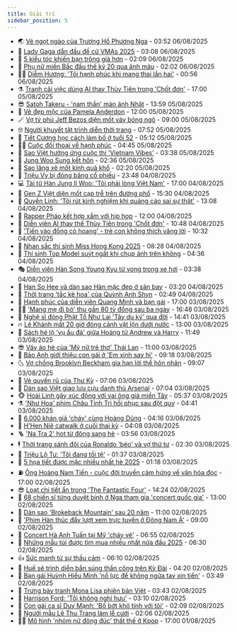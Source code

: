 ```yaml
---
title: Giải trí
sidebar_position: 5
---
```


<!-- vnexpress-giai-tri:START -->
- 🌏 [Vẻ ngọt ngào của Trương Hồ Phương Nga](https://vnexpress.net/ve-ngot-ngao-cua-truong-ho-phuong-nga-4921675.html) - 03:52 06/08/2025
- 💫 [Lady Gaga dẫn đầu đề cử VMAs 2025](https://vnexpress.net/lady-gaga-dan-dau-de-cu-vmas-2025-4923189.html) - 03:08 06/08/2025
- 🌮 [5 kiểu tóc khiến bạn trông già hơn](https://vnexpress.net/5-kieu-toc-khien-ban-trong-gia-hon-4922533.html) - 02:09 06/08/2025
- 🧠 [Phụ nữ miền Bắc đầu thế kỷ 20 qua ảnh màu](https://vnexpress.net/phu-nu-mien-bac-dau-the-ky-20-qua-anh-mau-4922908.html) - 02:02 06/08/2025
- 👨‍🏫 [Diễm Hương: &#39;Tôi hạnh phúc khi mang thai lần hai&#39;](https://vnexpress.net/diem-huong-toi-hanh-phuc-khi-mang-thai-lan-hai-4923162.html) - 00:56 06/08/2025
- ⚗️ [Tranh cãi việc dùng AI thay Thùy Tiên trong &#39;Chốt đơn&#39;](https://vnexpress.net/tranh-cai-viec-dung-ai-thay-thuy-tien-trong-chot-don-4922832.html) - 17:00 05/08/2025
- 😎 [Satoh Takeru - &#39;nam thần&#39; màn ảnh Nhật](https://vnexpress.net/satoh-takeru-nam-than-man-anh-nhat-4922834.html) - 13:59 05/08/2025
- 🫣 [Vẻ đẹp mộc của Pamela Anderdon](https://vnexpress.net/ve-dep-moc-cua-pamela-anderdon-4921873.html) - 12:00 05/08/2025
- 🪄 [Vợ tỷ phú Jeff Bezos diện mốt váy bỏng ngô](https://vnexpress.net/vo-ty-phu-jeff-bezos-dien-mot-vay-bong-ngo-4922962.html) - 09:00 05/08/2025
- 🤓 [Người khuyết tật trình diễn thời trang](https://vnexpress.net/nguoi-khuyet-tat-trinh-dien-thoi-trang-4922865.html) - 07:52 05/08/2025
- 🫶 [Tiết Cương học cách làm bố ở tuổi 52](https://vnexpress.net/tiet-cuong-hoc-cach-lam-bo-o-tuoi-52-4922767.html) - 05:12 05/08/2025
- 🧑‍🏫 [Cuộc đối thoại về hạnh phúc](https://vnexpress.net/cuoc-doi-thoai-ve-hanh-phuc-4922815.html) - 04:45 05/08/2025
- 🦄 [Sao Việt hưởng ứng cuộc thi &#39;Vietnam Vibes&#39;](https://vnexpress.net/sao-viet-huong-ung-cuoc-thi-vietnam-vibes-4922555.html) - 03:38 05/08/2025
- 💫 [Jung Woo Sung kết hôn](https://vnexpress.net/jung-woo-sung-ket-hon-4922773.html) - 02:36 05/08/2025
- 🎊 [Sao lăng xê mốt kính quá khổ](https://vnexpress.net/sao-lang-xe-mot-kinh-qua-kho-4917012.html) - 02:20 05/08/2025
- 👹 [Triệu Vy bị đóng băng cổ phiếu](https://vnexpress.net/trieu-vy-bi-dong-bang-co-phieu-4922687.html) - 23:48 04/08/2025
- 💻 [Tài tử Hàn Jung Il Woo: &#39;Tôi phải lòng Việt Nam&#39;](https://vnexpress.net/tai-tu-han-jung-il-woo-toi-phai-long-viet-nam-4922367.html) - 17:00 04/08/2025
- 🤡 [Gen Z Việt diện mốt cạp trễ trên đường phố](https://vnexpress.net/gen-z-viet-dien-mot-cap-tre-tren-duong-pho-4922435.html) - 15:30 04/08/2025
- 🥰 [Quyền Linh: &#39;Tôi rút kinh nghiệm khi quảng cáo sai sự thật&#39;](https://vnexpress.net/quyen-linh-toi-rut-kinh-nghiem-khi-quang-cao-sai-su-that-4922647.html) - 13:08 04/08/2025
- 🚀 [Rapper Pháo kết hợp xẩm với hip hop](https://vnexpress.net/rapper-phao-ket-hop-xam-voi-hip-hop-4922453.html) - 12:00 04/08/2025
- 📝 [Diễn viên AI thay thế Thùy Tiên trong &#39;Chốt đơn&#39;](https://vnexpress.net/dien-vien-ai-thay-the-thuy-tien-trong-chot-don-4922607.html) - 10:48 04/08/2025
- 🐲 [&#39;Tiến vào đồng cỏ hoang&#39; - trẻ con không thích vâng lời](https://vnexpress.net/tien-vao-dong-co-hoang-tre-con-khong-thich-vang-loi-4922554.html) - 10:32 04/08/2025
- 🎃 [Nhan sắc thí sinh Miss Hong Kong 2025](https://vnexpress.net/nhan-sac-thi-sinh-miss-hong-kong-2025-4922498.html) - 08:28 04/08/2025
- 🤠 [Thí sinh Top Model suýt ngất khi chụp ảnh trên không](https://vnexpress.net/thi-sinh-top-model-suyt-ngat-khi-chup-anh-tren-khong-4922366.html) - 04:36 04/08/2025
- 🎭 [Diễn viên Hàn Song Young Kyu tử vong trong xe hơi](https://vnexpress.net/dien-vien-han-song-young-kyu-tu-vong-trong-xe-hoi-4922376.html) - 03:38 04/08/2025
- 🧰 [Han So Hee và dàn sao Hàn mặc đẹp ở sân bay](https://vnexpress.net/han-so-hee-va-dan-sao-han-mac-dep-o-san-bay-4921595.html) - 03:20 04/08/2025
- 🦍 [Thời trang &#39;tắc kè hoa&#39; của Quỳnh Anh Shyn](https://vnexpress.net/thoi-trang-tac-ke-hoa-cua-quynh-anh-shyn-4918979.html) - 02:49 04/08/2025
- 🌝 [Hạnh phúc của diễn viên Quang Minh và bạn gái](https://vnexpress.net/hanh-phuc-cua-dien-vien-quang-minh-va-ban-gai-4921861.html) - 17:00 03/08/2025
- 🧑‍💻 [&#39;Mang mẹ đi bỏ&#39; thu gần 80 tỷ đồng sau ba ngày](https://vnexpress.net/mang-me-di-bo-thu-gan-80-ty-dong-sau-ba-ngay-4922232.html) - 16:48 03/08/2025
- 🥸 [Nghệ sĩ đóng Phật Tổ Như Lai &#39;Tây du ký&#39; qua đời](https://vnexpress.net/nghe-si-dong-phat-to-nhu-lai-tay-du-ky-qua-doi-4922224.html) - 14:41 03/08/2025
- 🔥 [Lê Khánh mất 20 giờ đóng cảnh vật lộn dưới nước](https://vnexpress.net/le-khanh-mat-20-gio-dong-canh-vat-lon-duoi-nuoc-4922176.html) - 13:00 03/08/2025
- 🐎 [Sách hé lộ &#39;vụ ẩu đả&#39; giữa Hoàng tử Andrew và Harry](https://vnexpress.net/sach-he-lo-vu-au-da-giua-hoang-tu-andrew-va-harry-4922175.html) - 11:49 03/08/2025
- 😎 [Váy áo hè của &#39;Mỹ nữ trẻ thơ&#39; Thái Lan](https://vnexpress.net/vay-ao-he-cua-my-nu-tre-tho-thai-lan-4921326.html) - 11:00 03/08/2025
- 🦄 [Bảo Anh giới thiệu con gái ở &#39;Em xinh say hi&#39;](https://vnexpress.net/bao-anh-gioi-thieu-con-gai-o-em-xinh-say-hi-4922141.html) - 09:18 03/08/2025
- 🌜 [Vợ chồng Brooklyn Beckham gia hạn lời thề hôn nhân](https://vnexpress.net/vo-chong-brooklyn-beckham-gia-han-loi-the-hon-nhan-4922166.html) - 09:07 03/08/2025
- 🚦 [Vẻ quyến rũ của Thư Kỳ](https://vnexpress.net/ve-quyen-ru-cua-thu-ky-4922145.html) - 07:06 03/08/2025
- 🧐 [Dàn sao Việt giao lưu cựu danh thủ Arsenal](https://vnexpress.net/dan-sao-viet-giao-luu-cuu-danh-thu-arsenal-4922132.html) - 07:04 03/08/2025
- 🐵 [Hoài Linh gây xúc động với vai ông già miền Tây](https://vnexpress.net/hoai-linh-gay-xuc-dong-voi-vai-ong-gia-mien-tay-4922088.html) - 05:37 03/08/2025
- ⚗️ [&#39;Như Hoa&#39; phim Châu Tinh Trì hồi phục sau đột quỵ](https://vnexpress.net/nhu-hoa-phim-chau-tinh-tri-hoi-phuc-sau-dot-quy-4922121.html) - 04:41 03/08/2025
- 👺 [6.000 khán giả &#39;cháy&#39; cùng Hoàng Dũng](https://vnexpress.net/6-000-khan-gia-chay-cung-hoang-dung-4922111.html) - 04:16 03/08/2025
- 🌊 [H&#39;Hen Niê catwalk ở cuối thai kỳ](https://vnexpress.net/h-hen-nie-catwalk-o-cuoi-thai-ky-4922102.html) - 04:08 03/08/2025
- 🪜 [&#39;Na Tra 2&#39; hot từ đông sang hè](https://vnexpress.net/na-tra-2-hot-tu-dong-sang-he-4922089.html) - 03:56 03/08/2025
- 🕴 [Thời trang sánh đôi của Ronaldo &#39;béo&#39; và vợ thứ tư](https://vnexpress.net/thoi-trang-sanh-doi-cua-ronaldo-beo-va-vo-thu-tu-4921553.html) - 02:30 03/08/2025
- 💃 [Triệu Lộ Tư: &#39;Tôi đang tồi tệ&#39;](https://vnexpress.net/trieu-lo-tu-toi-dang-toi-te-4922072.html) - 01:37 03/08/2025
- 🦄 [5 họa tiết được mặc nhiều nhất hè 2025](https://vnexpress.net/5-hoa-tiet-duoc-mac-nhieu-nhat-he-2025-4921282.html) - 01:18 03/08/2025
- ⛽️ [Ông Hoàng Nam Tiến - cuộc đời truyền cảm hứng về văn hóa đọc](https://vnexpress.net/ong-hoang-nam-tien-cuoc-doi-truyen-cam-hung-ve-van-hoa-doc-4921515.html) - 17:00 02/08/2025
- 😎 [Loạt chi tiết ẩn trong &#39;The Fantastic Four&#39;](https://vnexpress.net/loat-chi-tiet-an-trong-the-fantastic-four-4921021.html) - 14:24 02/08/2025
- 🌊 [68 chiến sĩ từng duyệt binh ở Nga tham gia &#39;concert quốc gia&#39;](https://vnexpress.net/68-chien-si-tung-duyet-binh-o-nga-tham-gia-concert-quoc-gia-4921792.html) - 13:00 02/08/2025
- 🐲 [Dàn sao &#39;Brokeback Mountain&#39; sau 20 năm](https://vnexpress.net/dan-sao-brokeback-mountain-sau-20-nam-4920139.html) - 11:00 02/08/2025
- 💂 [&#39;Phim Hàn thúc đẩy lượt xem trực tuyến ở Đông Nam Á&#39;](https://vnexpress.net/phim-han-thuc-day-luot-xem-truc-tuyen-o-dong-nam-a-4921607.html) - 09:00 02/08/2025
- 🙉 [Concert Hà Anh Tuấn tại Mỹ &#39;cháy vé&#39;](https://vnexpress.net/concert-ha-anh-tuan-tai-my-chay-ve-4921918.html) - 06:55 02/08/2025
- 💪 [Những mẫu túi được tìm mua nhiều nhất nửa đầu 2025](https://vnexpress.net/nhung-mau-tui-duoc-tim-mua-nhieu-nhat-nua-dau-2025-4921887.html) - 06:30 02/08/2025
- 👍 [Sức mạnh từ sự thấu cảm](https://vnexpress.net/suc-manh-tu-su-thau-cam-4921880.html) - 06:10 02/08/2025
- 💪 [Huế sẽ trình diễn bắn súng thần công trên Kỳ Đài](https://vnexpress.net/hue-se-trinh-dien-ban-sung-than-cong-tren-ky-dai-4921440.html) - 04:20 02/08/2025
- 💄 [Bạn gái Huỳnh Hiểu Minh &#39;nỗ lực để không ngửa tay xin tiền&#39;](https://vnexpress.net/ban-gai-huynh-hieu-minh-no-luc-de-khong-ngua-tay-xin-tien-4921875.html) - 03:49 02/08/2025
- 🦩 [Trưng bày tranh Mona Lisa phiên bản Việt](https://vnexpress.net/trung-bay-tranh-mona-lisa-phien-ban-viet-4921683.html) - 03:43 02/08/2025
- 🥸 [Harrison Ford: &#39;Tôi không nghỉ hưu&#39;](https://vnexpress.net/harrison-ford-toi-khong-nghi-huu-4920966.html) - 03:10 02/08/2025
- 🧰 [Con gái ca sĩ Duy Mạnh: &#39;Bố bớt khó tính với tôi&#39;](https://vnexpress.net/con-gai-ca-si-duy-manh-bo-bot-kho-tinh-voi-toi-4921156.html) - 02:09 02/08/2025
- 💼 [Người mẫu Lê Thu Trang làm lễ cưới](https://vnexpress.net/nguoi-mau-le-thu-trang-lam-le-cuoi-4921823.html) - 02:06 02/08/2025
- 🧑‍💻 [Mô hình &#39;nhóm nữ đông đúc&#39; thất thế ở Kpop](https://vnexpress.net/mo-hinh-nhom-nu-dong-duc-that-the-o-kpop-4918817.html) - 17:00 01/08/2025<!-- vnexpress-giai-tri:END -->
